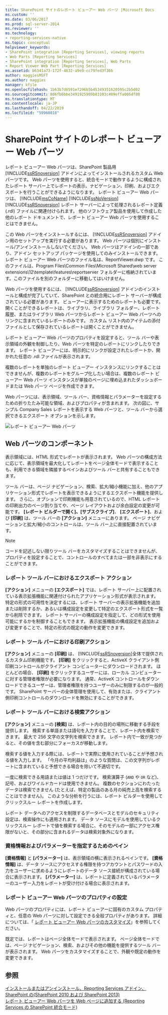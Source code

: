 ```yaml
---
title: SharePoint サイトのレポート ビューアー Web パーツ |Microsoft Docs
ms.custom: ''
ms.date: 03/06/2017
ms.prod: sql-server-2014
ms.reviewer: ''
ms.technology:
- reporting-services-native
ms.topic: conceptual
helpviewer_keywords:
- SharePoint integration [Reporting Services], viewing reports
- Web Parts [Reporting Services]
- SharePoint integration [Reporting Services], Web Parts
- Report Viewer Web Part [Reporting Services]
ms.assetid: b6341a73-172f-4632-a9e9-cc79fed3f36b
author: maggiesMSFT
ms.author: maggies
manager: kfile
ms.openlocfilehash: 1b63b7d6591e7296b5b45349351620595c2b5d02
ms.sourcegitcommit: 8d6fb6bbe3491925909b83103c409effa006df88
ms.translationtype: MT
ms.contentlocale: ja-JP
ms.lasthandoff: 04/22/2019
ms.locfileid: "59960818"
---
```

# <a name="report-viewer-web-part-on-a-sharepoint-site"></a>SharePoint サイトのレポート ビューアー Web パーツ
  レポート ビューアー Web パーツは、SharePoint 製品用 [!INCLUDE[ssRSnoversion](../includes/ssrsnoversion-md.md)] アドインによってインストールされるカスタム Web パーツです。 Web パーツを使用すると、統合モードで動作するように構成されたレポート サーバー上でレポートの表示、ナビゲーション、印刷、およびエクスポートを行うことができるようになります。 レポート ビューアー Web パーツは、 [!INCLUDE[msCoName](../includes/msconame-md.md)] [!INCLUDE[ssNoVersion](../includes/ssnoversion-md.md)] [!INCLUDE[ssRSnoversion](../includes/ssrsnoversion-md.md)] レポート サーバーによって処理されるレポート定義 (.rdl) ファイルに関連付けられます。 他のソフトウェア製品を使用して作成した他のレポート ドキュメントで、レポート ビューアー Web パーツを使用することはできません。  
  
 この Web パーツをインストールするには、 [!INCLUDE[ssRSnoversion](../includes/ssrsnoversion-md.md)] アドイン用のセットアップを実行する必要があります。 Web パーツは個別にインストール/アンインストールしないでください。 Web パーツはアドインの一部であり、アドイン セットアップ パッケージを使用してのみインストールできます。 レポート ビューアー Web パーツのファイル名は、ReportViewer.dwp です。 このファイルは、Program Files\Common Files\Microsoft Shared\web server extensions\12\template\features\reportserver フォルダーに格納されています。このファイルを別のフォルダーに移動してはいけません。  
  
 Web パーツを使用するには、 [!INCLUDE[ssRSnoversion](../includes/ssrsnoversion-md.md)] アドインのインストールと構成が完了していて、SharePoint との統合用にレポート サーバーが構成されている必要があります。 ビューアーに表示するためのレポートも必要です。 開くことができるレポートは、ライブラリ、ライブラリ フォルダー、レポート履歴、またはライブラリ Web パーツからレポート ビューアー Web パーツへのリンクに含まれているレポートのみです。 カスタム リスト内のアイテムの添付ファイルとして保存されているレポートは開くことができません。  
  
 レポート ビューアー Web パーツのプロパティを設定すると、ツール バーや表示領域の外観を制御したり、Web パーツを特定のレポートにリンクしたりできます。 レポート ビューアーには、明示的にリンクが設定されたレポートか、開かれた任意の .rdl ファイルが表示されます。  
  
 複数のレポートを単独のレポート ビューアー インスタンスにリンクすることはできませんが、複数のレポートをグループ化したい場合は、複数のレポート ビューアー Web パーツ インスタンスが単独のページに埋め込まれたダッシュボードまたは Web パーツ ページを作成できます。  
  
 Web パーツには、表示領域、ツール バー、資格情報とパラメーターを設定するための折りたたみ可能な領域、およびプロパティが含まれます。 次の図に、サンプル Company Sales レポートを表示する Web パーツと、ツール バーから選択できるエクスポート オプションを示します。  
  
 ![レポート ビューアー Web パーツ](media/rs-sharepointrvwebpart.gif "レポート ビューアー Web パーツ")  
  
## <a name="web-part-components"></a>Web パーツのコンポーネント  
 表示領域には、HTML 形式でレポートが表示されます。 Web パーツの構成方法に応じて、表示領域を最大化してレポートをページ全体モードで表示することも、利用できる領域を隣接するペインおよびツール バーと共有することもできます。  
  
 ツール バーは、ページ ナビゲーション、検索、拡大/縮小機能に加え、他のアプリケーション形式でレポートを表示できるようにするエクスポート機能を提供します。 さらに、オプションで印刷機能も用意されているので、HTML レポートの印刷出力のページ割り当てや、ページ レイアウトおよび余白設定の変更が可能です。 **[レポート ビルダーで開く]、[サブスクライブ]**、 **[エクスポート]**、および **[印刷]** は、ツール バーの **[アクション]** メニューにあります。 ページ ナビゲーションと拡大/縮小のコントロールは、ツール バー上に直接配置されています。  
  
> [!NOTE]  
>  コードを記述しない限りツール バーをカスタマイズすることはできませんが、プロパティを設定することで、コントロールのすべてまたは一部を非表示にすることができます。  
  
### <a name="export-action-on-the-report-toolbar"></a>レポート ツール バーにおけるエクスポート アクション  
 **[アクション]** メニューの **[エクスポート]** では、レポート サーバー上に配置されている表示拡張機能に関連付けられたアプリケーション形式が表示されます。 特定の形式の可用性を決定するには、レポート サーバーの表示拡張機能を追加または削除するか、あるいは構成設定を変更して特定のエクスポート形式を一覧から削除できます。 レポート サーバーの構成設定を指定して、どの形式を使用可能にするかを制御することもできます。 表示拡張機能の構成設定を追加および変更することで、特定の形式の既定の動作を変更できます。  
  
### <a name="print-action-on-the-report-toolbar"></a>レポート ツール バーにおける印刷アクション  
 **[アクション]** メニューの **[印刷]** は、 [!INCLUDE[ssRSnoversion](../includes/ssrsnoversion-md.md)]全体で提供されるカスタム印刷機能です。 **[印刷]** をクリックすると、ActiveX クライアント側印刷コントロールがクライアント コンピューターにダウンロードされます。 ほとんどの場合、 **[印刷]** をクリックするユーザーには、ローカル コンピューターに対する管理者権限が必要になります。 通常、ActiveX コントロールをダウンロードできるユーザーは、管理者権限を持つユーザーのみに制限するのが一般的です。 SharePoint サーバーの全体管理を使用して、有効または、クライアント側印刷コントロールのダウンロードを無効にすることができます。  
  
### <a name="find-action-on-the-report-toolbar"></a>レポート ツール バーにおける検索アクション  
 **[アクション]** メニューの **[検索]** は、レポート内の目的の場所に移動する手段を提供します。 検索する単語または語句を入力することで、レポート内を検索できます。 最大で 256 文字の文字列を検索できます。 レポート内で一致が見つかると、その値を含む部分にフォーカスが移動します。  
  
 検索する値を入力する際には、レポートで実際に使用されていることが予想される値を入力します。 「今月の平均利益は」のような質問は、この文字列がレポートに含まれていると予想できる場合を除いて不適切です。  
  
 一度に検索できる用語または値は 1 つだけです。 検索演算子 (`AND` や `OR` など)、記号、およびワイルドカードは使用できません。 複数のセクションにわたったデータは検索できません (たとえば、特定の製品のある月の純売上高を検索することはできません)。 このような分析を行うには、レポート ビルダーを使用してクリックスルー レポートを作成します。  
  
 レポート データへのアクセスを制限するデータベースとモデルのセキュリティ設定は、検索操作にも適用されます。 データ ソースにモデルを使用しているクリックスルー レポートで値を検索する場合に、そのモデルの一部にアクセス権限がないと、その部分に含まれるデータは検索対象外になります。  
  
### <a name="panes-for-specifying-credentials-and-parameters"></a>資格情報およびパラメーターを指定するためのペイン  
 **[資格情報]** と **[パラメーター]** は、表示領域の横に表示されるペインです。 **[資格情報]** は、データ ソースにアクセスする権限を持つアカウントとパスワードの入力をユーザーに求めるようにレポートのデータ ソース接続が構成されている場合に表示されます。 **[パラメーター]** は、レポートに定義されているパラメーターのユーザー入力をレポートが受け付ける場合に表示されます。  
  
### <a name="setting-properties-on-the-report-viewer-web-part"></a>レポート ビューアー Web パーツのプロパティの設定  
 Web パーツのプロパティには、レポート ビューアーに固有のカスタム プロパティと、任意の Web パーツに対して設定できる全般プロパティがあります。 詳細については、「 [レポート ビューアー Web パーツのカスタマイズ](../../2014/reporting-services/customize-the-report-viewer-web-part.md)」を参照してください。  
  
 既定では、レポートはページ全体モードで表示されます。 ページ全体モードでは、ページ ナビゲーション、検索、およびその他の機能を提供するツール バーが表示されます。 Web パーツをカスタマイズすることで、外観や既定の動作を変更できます。  
  
## <a name="see-also"></a>参照  
 [インストールまたはアンインストール、Reporting Services アドイン、SharePoint の&#40;SharePoint 2010 および SharePoint 2013&#41;](install-windows/install-or-uninstall-the-reporting-services-add-in-for-sharepoint.md)   
 [レポート ビューアー Web パーツを Web ページに追加する &#40;Reporting Services の SharePoint 統合モード&#41;](report-server-sharepoint/add-reporting-services-content-types-to-a-sharepoint-library.md)  
  
  
